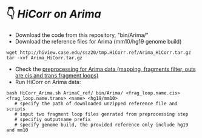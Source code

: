 # :point_down:  *HiCorr on Arima*
- Download the code from this repository, "bin/Arima/" <br/>
- Download the reference files for Arima (mm10/hg19 genome build)
```
wget http://hiview.case.edu/ssz20/tmp.HiCorr.ref/Arima_HiCorr.tar.gz
tar -xvf Arima_HiCorr.tar.gz
```
- Check the [preprocessing for Arima data (mapping, fragments filter, outs are cis and trans fragment loops)](https://github.com/JinLabBioinfo/HiCorr/blob/master/documents/micro-C%20preprocessing.sh) <br/>
- Run HiCorr on Arima data:
```
bash HiCorr_Arima.sh ArimaC_ref/ bin/Arima/ <frag_loop.name.cis> <frag_loop.name.trans> <name> <hg19/mm10>
   # specify the path of downloaded unzipped reference file and scripts
   # input two fragment loop files genrated from preprocessing step
   # specifiy outputname prefix
   # specify genome build, the provided reference only include hg19 and mm10
```
